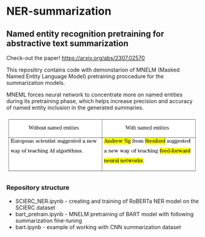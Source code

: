 # NER-summarization
## Named entity recognition pretraining for abstractive text summarization

Check-out the paper! https://arxiv.org/abs/2307.02570

This repositiry contains code with demonstarion of MNELM (Masked Named Entity Language Model) pretraining proccedure for the summarization models.

MNEML forces neural network to concentrate more on named entities during its pretraining phase, which helps increase precision and accuracy of named entity inclusion in the generated summaries.

<img src="example.png" width="500">

### Repository structure

* SCIERC_NER.ipynb - creating and training of RoBERTa NER model on the SCIERC dataset
* bart_pretrain.ipynb - MNELM pretraining of BART model with following summarization fine-tuning
* bart.ipynb - example of working with CNN summarization dataset
